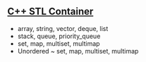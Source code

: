 ## [C++ STL Container](https://github.com/Hwan9915/Algorithm/tree/main/C%2B%2B%20STL%20Container, "Go C++ STL Container")
- array, string, vector, deque, list
- stack, queue, priority_queue
- set, map, multiset, multimap
- Unordered ~ set, map, multiset, multimap 